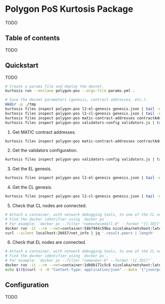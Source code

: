 # Polygon PoS Kurtosis Package

TODO

## Table of contents

TODO

## Quickstart

TODO

```bash
# Create a params file and deploy the devnet.
kurtosis run --enclave polygon-pos --args-file params.yml .

# Save the devnet parameters (genesis, contract addresses, etc.).
mkdir -p ./tmp
kurtosis files inspect polygon-pos l2-el-genesis genesis.json | tail -n +2 | jq > ./tmp/l2-el-genesis.json
kurtosis files inspect polygon-pos l2-cl-genesis genesis.json | tail -n +2 | jq > ./tmp/l2-cl-genesis.json
kurtosis files inspect polygon-pos matic-contract-addresses contractAddresses.json | tail -n +2 | jq > ./tmp/contract-addresses.json
kurtosis files inspect polygon-pos validators-config validators.js | tail -n +2 > ./tmp/validators.js
```

1. Get MATIC contract addresses.

```bash
kurtosis files inspect polygon-pos matic-contract-addresses contractAddresses.json | tail -n +2 | jq
```

2. Get the validators configuration.

```bash
kurtosis files inspect polygon-pos validators-config validators.js | tail -n +2
```

3. Get the EL genesis.

```bash
kurtosis files inspect polygon-pos l2-el-genesis genesis.json | tail -n +2 | jq
```

4. Get the CL genesis.

```bash
kurtosis files inspect polygon-pos l2-cl-genesis genesis.json | tail -n +2 | jq
```

5. Check that CL nodes are connected.

```bash
# Attach a container, with network debugging tools, to one of the CL nodes.
# Find the docker identifier using `docker ps`.
# For example: `docker ps --filter "name=heimdall-0" --format "{{.ID}}"`.
docker run -it --rm --net=container:58b7944c59ba nicolaka/netshoot:latest /bin/bash
curl --silent localhost:26657/net_info | jq '.result.peers | length'
```

6. Check that EL nodes are connected.

```bash
# Attach a container, with network debugging tools, to one of the CL nodes.
# Find the docker identifier using `docker ps`.
# For example: `docker ps --filter "name=bor-0" --format "{{.ID}}"`.
docker run -it --rm --net=container:1db0b171c5c8 nicolaka/netshoot:latest /bin/bash
echo $(($(curl -s -H "Content-Type: application/json" --data '{"jsonrpc": "2.0", "method": "net_peerCount", "params": [], "id": 1}' localhost:8545 | jq --raw-output '.result')))
```

## Configuration

TODO
